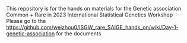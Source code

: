 This repository is for the hands on materials for the Genetic association Common + Rare in 2023 International Statistical Genetics Workshop   <br/>
Please go to the https://github.com/weizhou0/ISGW_rare_SAIGE_hands_on/wiki/Day-1-genetic-association
for the documents
